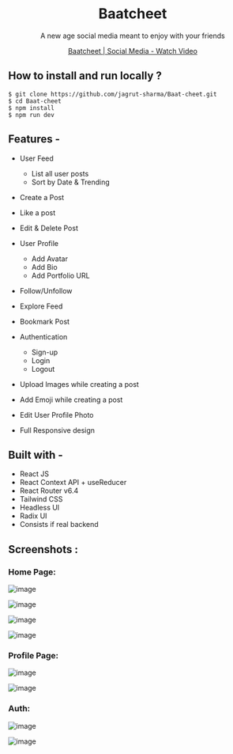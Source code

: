 <div align="center">
    
# Baatcheet
  A new age social media meant to enjoy with your friends

  <a href="https://share.vidyard.com/watch/mrzPFVkofU6VwNonfPM795?" target='_blank'>
    <p>Baatcheet | Social Media - Watch Video</p>
  </a>

</div>

## **How to install and run locally ?**

```
$ git clone https://github.com/jagrut-sharma/Baat-cheet.git
$ cd Baat-cheet
$ npm install
$ npm run dev
```

## **Features -**

- User Feed

  - List all user posts
  - Sort by Date & Trending

- Create a Post
- Like a post
- Edit & Delete Post
- User Profile

  - Add Avatar
  - Add Bio
  - Add Portfolio URL

- Follow/Unfollow
- Explore Feed
- Bookmark Post
- Authentication
  - Sign-up
  - Login
  - Logout
- Upload Images while creating a post
- Add Emoji while creating a post
- Edit User Profile Photo
- Full Responsive design

## **Built with -**

- React JS
- React Context API + useReducer
- React Router v6.4
- Tailwind CSS
- Headless UI
- Radix UI
- Consists if real backend

## **Screenshots :**

### Home Page:

![image](./src/assets/readme%20images/home-full.png)

![image](./src/assets/readme%20images/home-full-night.png)

![image](./src/assets/readme%20images/home-mobile-dark.png)

![image](./src/assets/readme%20images/home-mobile.png)

### Profile Page:

![image](./src/assets/readme%20images/Profile.png)

![image](./src/assets/readme%20images/profile-mobile.png)

### Auth:

![image](./src/assets/readme%20images/Screenshot%202023-07-10%20145207.png)

![image](./src/assets/readme%20images/sign-in-mobile.png)
